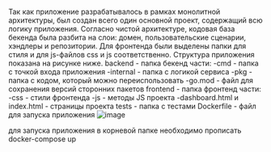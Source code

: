 Так как 
приложение разрабатывалось в рамках монолитной 
архитектуры, был создан всего один основной проект, содержащий всю логику 
приложения. Согласно чистой архитектуре, кодовая база бекенда была разбита 
на слои: домен, пользовательские сценарии, хэндлеры и репозитории. Для 
фронтенда были выделены папки для стиля и для js-файлов css и js 
соответственно. Структура приложения показана на рисунке ниже.
backend - папка бекенд части:
-cmd - папка с точкой входа приложения
-internal - папка с логикой сервиса
-pkg - папка с кодом, который можно переиспользовать
-go.mod - файл для сохранения версий сторонних пакетов
frontend - папка фронтенд части:
-css - стили фронтенда
-js - методы JS проекта
-dashboard.html и index.html - страницы проекта
tests - папка с тестами
Dockerfile - файл для запуска приложения
![image](https://github.com/user-attachments/assets/cc0ee304-639e-4297-b69a-9388d1c0a407)

для запуска приложения в корневой папке необходимо прописать docker-compose up
